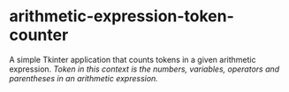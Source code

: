 # arithmetic-expression-token-counter

A simple Tkinter application that counts tokens in a given arithmetic expression.
*Token in this context is the numbers, variables, operators and parentheses in an arithmetic expression.*
